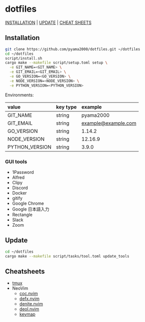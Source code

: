 # dotfiles

[INSTALLATION](https://github.com/pyama2000/dotfiles#installation) | [UPDATE](https://github.com/pyama2000/dotfiles#update) | [CHEAT SHEETS](https://github.com/pyama2000/dotfiles#cheatsheet)

## Installation

```bash
git clone https://github.com/pyama2000/dotfiles.git ~/dotfiles
cd ~/dotfiles
script/install.sh
cargo make --makefile script/setup.toml setup \
  -e GIT_NAME=<GIT_NAME> \
  -e GIT_EMAIL=<GIT_EMAIL> \
  -e GO_VERSION=<GO_VERSION> \
  -e NODE_VERSION=<NODE_VERSION> \
  -e PYTHON_VERSION=<PYTHON_VERSION>
```

Environments:

| value           | key type | example             |
|:----------------|:---------|:--------------------|
| GIT\_NAME       | string   | pyama2000           |
| GIT\_EMAIL      | string   | example@example.com |
| GO\_VERSION     | string   | 1.14.2              |
| NODE\_VERSION   | string   | 12.16.9             |
| PYTHON\_VERSION | string   | 3.9.0               |

### GUI tools

- 1Password
- Alfred
- Clipy
- Discord
- Docker
- gitify
- Google Chrome
- Google 日本語入力
- Rectangle
- Slack
- Zoom

## Update

```bash
cd ~/dotfiles
cargo make --makefile script/tasks/tool.toml update_tools
```

## Cheatsheets

- [tmux](https://github.com/pyama2000/dotfiles/tree/master/doc/cheatsheet/tmux.md)
- NeoVim
    - [coc.nvim](https://github.com/pyama2000/dotfiles/tree/master/doc/cheatsheet/neovim/coc.md)
    - [defx.nvim](https://github.com/pyama2000/dotfiles/tree/master/doc/cheatsheet/neovim/defx.md)
    - [denite.nvim](https://github.com/pyama2000/dotfiles/tree/master/doc/cheatsheet/neovim/denite.md)
    - [deol.nvim](https://github.com/pyama2000/dotfiles/tree/master/doc/cheatsheet/neovim/deol.md)
    - [keymap](https://github.com/pyama2000/dotfiles/tree/master/doc/cheatsheet/neovim/keymap.md)
